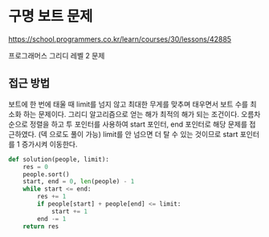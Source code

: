 # 구명 보트 문제
https://school.programmers.co.kr/learn/courses/30/lessons/42885

프로그래머스 그리디 레벨 2 문제

## 접근 방법
보트에 한 번에 태울 때 limit를 넘지 않고 최대한 무게를 맞추며 태우면서 보트 수를 최소화 하는 문제이다.
그리디 알고리즘으로 얻는 해가 최적의 해가 되는 조건이다. 오름차순으로 정렬을 하고 투 포인터를 사용하여 
start 포인터, end 포인터로 해당 문제를 접근하였다. (덱 으로도 풀이 가능) limit를 안 넘으면 더 탈 수 있는 것이므로 start 
포인터를 1 증가시켜 이동한다.

```python
def solution(people, limit):
    res = 0
    people.sort()
    start, end = 0, len(people) - 1
    while start <= end:
        res += 1
        if people[start] + people[end] <= limit:
            start += 1
        end -= 1
    return res
```